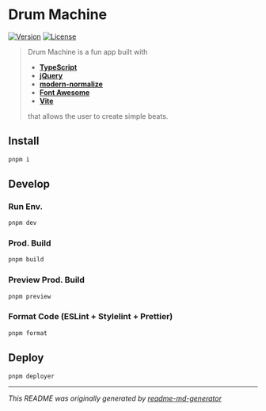 # Drum Machine
[![Version](https://img.shields.io/badge/dynamic/json?url=https://raw.githubusercontent.com/eldarlrd/drum-machine/main/package.json&query=version&logo=git-extensions&label=version&labelColor=475569&color=0284c7)](https://github.com/eldarlrd/drum-machine/blob/main/package.json)
[![License](https://img.shields.io/badge/dynamic/json?url=https://raw.githubusercontent.com/eldarlrd/drum-machine/main/package.json&query=license&logo=open-source-initiative&logoColor=fff&label=license&labelColor=475569&color=c026d3)](https://github.com/eldarlrd/drum-machine/blob/main/LICENSE)

> Drum Machine is a fun app built with
> - **[TypeScript](https://typescriptlang.org)**
> - **[jQuery](https://jquery.com)**
> - **[modern-normalize](https://github.com/sindresorhus/modern-normalize)**
> - **[Font Awesome](https://fontawesome.com)**
> - **[Vite](https://vitejs.dev)**
>
> that allows the user to create simple beats.

## Install
```sh
pnpm i
```
## Develop
### Run Env.
```sh
pnpm dev
```
### Prod. Build
```sh
pnpm build
```
### Preview Prod. Build
```sh
pnpm preview
```
### Format Code (ESLint + Stylelint + Prettier)
```sh
pnpm format
```
## Deploy
```sh
pnpm deployer
```
***
*This README was originally generated by [readme-md-generator](https://github.com/kefranabg/readme-md-generator)*